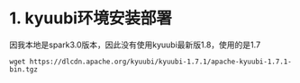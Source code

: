 # 1. kyuubi环境安装部署

因我本地是spark3.0版本，因此没有使用kyuubi最新版1.8，使用的是1.7

```shell
wget https://dlcdn.apache.org/kyuubi/kyuubi-1.7.1/apache-kyuubi-1.7.1-bin.tgz
```

